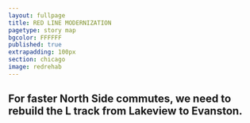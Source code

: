 ```yaml
---
layout: fullpage
title: RED LINE MODERNIZATION
pagetype: story map
bgcolor: FFFFFF
published: true
extrapadding: 100px
section: chicago
image: redrehab
---
```


## For faster North Side commutes, we need to rebuild the L track from Lakeview to Evanston.